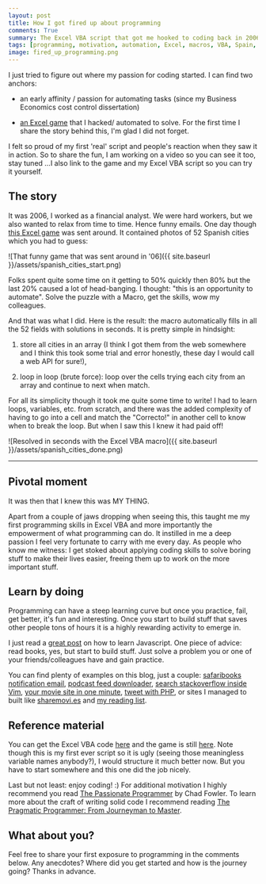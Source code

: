 ```yaml
---
layout: post
title: How I got fired up about programming
comments: True
summary: The Excel VBA script that got me hooked to coding back in 2006. This is a fun story to read and probably some of you programmers out there recognize the initial spark of passion for the craft. Enjoy!
tags: [programming, motivation, automation, Excel, macros, VBA, Spain, brute force, algorithms, story, learning]
image: fired_up_programming.png
---
```


I just tried to figure out where my passion for coding started. I can find two anchors:

* an early affinity / passion for automating tasks (since my Business Economics cost control dissertation)

* [an Excel game](http://juegosexcel.com/foro/viewtopic.php?t=6396) that I hacked/ automated to solve. For the first time I share the story behind this, I'm glad I did not forget.

<p class="notice">I felt so proud of my first 'real' script and people's reaction when they saw it in action. So to share the fun, I am working on a video so you can see it too, stay tuned ...I also link to the game and my Excel VBA script so you can try it yourself.</p>

## The story

It was 2006, I worked as a financial analyst. We were hard workers, but we also wanted to relax from time to time. Hence funny emails. One day though [this Excel game](http://juegosexcel.com/foro/viewtopic.php?t=6396) was sent around. It contained photos of 52 Spanish cities which you had to guess:

![That funny game that was sent around in '06]({{ site.baseurl }}/assets/spanish_cities_start.png)

Folks spent quite some time on it getting to 50% quickly then 80% but the last 20% caused a lot of head-banging. I thought: "this is an opportunity to automate". Solve the puzzle with a Macro, get the skills, wow my colleagues.

And that was what I did.  Here is the result: the macro automatically fills in all the 52 fields with solutions in seconds. It is pretty simple in hindsight:

1. store all cities in an array (I think I got them from the web somewhere and I think this took some trial and error honestly, these day I would call a web API for sure!),

2. loop in loop (brute force): loop over the cells trying each city from an array and continue to next when match.

For all its simplicity though it took me quite some time to write! I had to learn loops, variables, etc. from scratch, and there was the added complexity of having to go into a cell and match the "Correcto!" in another cell to know when to break the loop. But when I saw this I knew it had paid off!

![Resolved in seconds with the Excel VBA macro]({{ site.baseurl }}/assets/spanish_cities_done.png)

---

## Pivotal moment

It was then that I knew this was MY THING.

Apart from a couple of jaws dropping when seeing this, this taught me my first programming skills in Excel VBA and more importantly the empowerment of what programming can do. It instilled in me a deep passion I feel very fortunate to carry with me every day. As people who know me witness: I get stoked about applying coding skills to solve boring stuff to make their lives easier, freeing them up to work on the more important stuff.

## Learn by doing

Programming can have a steep learning curve but once you practice, fail, get better, it's fun and interesting. Once you start to build stuff that saves other people tons of hours it is a highly rewarding activity to emerge in.

I just read a [great post](https://sivers.org/learn-js) on how to learn Javascript. One piece of advice: read books, yes, but start to build stuff. Just solve a problem you or one of your friends/colleagues have and gain practice.

You can find plenty of examples on this blog, just a couple: [safaribooks notification email](http://bobbelderbos.com/2015/11/new-safari-books-notification-email/), [podcast feed downloader](http://bobbelderbos.com/2013/12/podcast-scripting-golf/), [search stackoverflow inside Vim](http://bobbelderbos.com/2013/01/search-copy-stackoverflow-data-in-vim-with-conque/), [your movie site in one minute](http://bobbelderbos.com/2016/02/movie-site-in-minute-omdb-api-python/), [tweet with PHP](http://bobbelderbos.com/2010/12/twitter-api-tweet-with-php/), or sites I managed to built like [sharemovi.es](http://bobbelderbos.com/2010/11/sneak-preview-sharemovies/) and [my reading list](http://bobbelderbos.com/2011/03/new-facebook-app-my-reading-list/).

## Reference material

You can get the Excel VBA code [here](https://github.com/bbelderbos/Codesnippets/tree/master/vba) and the game is still [here](http://juegosexcel.com/descargas/?did=280). Note though this is my first ever script so it is ugly (seeing those meaningless variable names anybody?), I would structure it much better now. But you have to start somewhere and this one did the job nicely.

Last but not least: enjoy coding! :)
For additional motivation I highly recommend you read [The Passionate Programmer](http://bobbelderbos.com/2011/04/advance-career-read-passionate-programmer/) by Chad Fowler. To learn more about the craft of writing solid code I recommend reading [The Pragmatic Programmer: From Journeyman to Master](http://bobbelderbos.com/2011/02/great-book-about-software-engineering/).

## What about you?

Feel free to share your first exposure to programming in the comments below. Any anecdotes? Where did you get started and how is the journey going? Thanks in advance.
